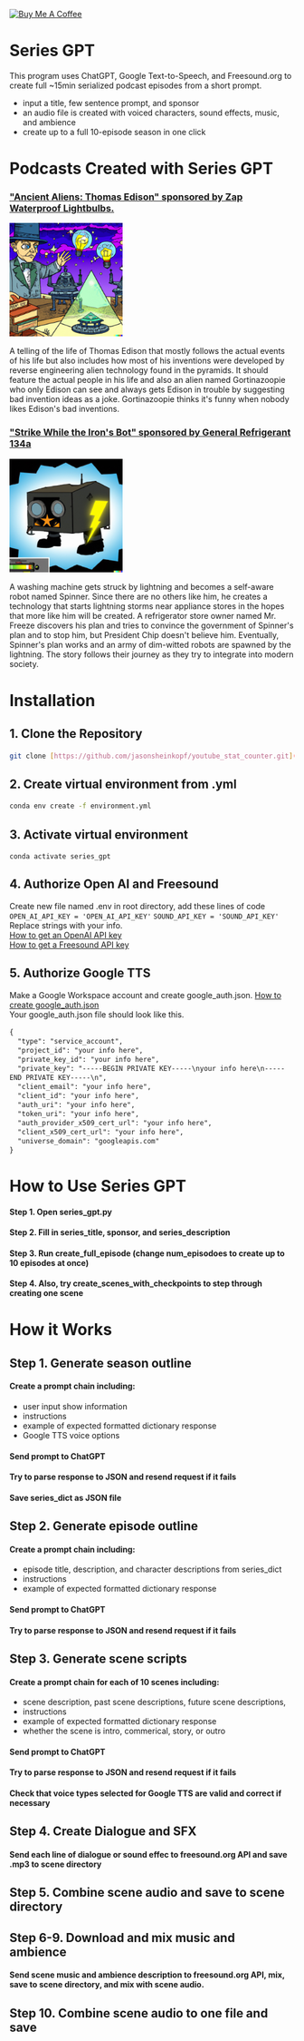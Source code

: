 <a href="https://www.buymeacoffee.com/jasonsheinkopf" target="_blank"><img src="https://cdn.buymeacoffee.com/buttons/default-orange.png" alt="Buy Me A Coffee" height="41" width="174"></a>

# Series GPT
This program uses ChatGPT, Google Text-to-Speech, and Freesound.org to create full ~15min serialized podcast episodes from a short prompt.
- input a title, few sentence prompt, and sponsor
- an audio file is created with voiced characters, sound effects, music, and ambience
- create up to a full 10-episode season in one click

# Podcasts Created with Series GPT
### ["Ancient Aliens: Thomas Edison" sponsored by Zap Waterproof Lightbulbs.](https://on.soundcloud.com/N6ULZ)

<img src="Ancient Aliens: Thomas Edison/output/Ancient Aliens Thomas Edison.jpg" width="200" height="200">    


A telling of the life of Thomas Edison that mostly follows the actual events of his life but also includes how most of his inventions were developed by reverse engineering alien technology found in the pyramids. It should feature the actual people in his life and also an alien named Gortinazoopie who only Edison can see and always gets Edison in trouble by suggesting bad invention ideas as a joke. Gortinazoopie thinks it's funny when nobody likes Edison's bad inventions.  
### ["Strike While the Iron's Bot" sponsored by General Refrigerant 134a](https://on.soundcloud.com/jZ4vx)

<img src="Strike While the Iron's Bot/output/Strike While the Iron's Bot Show Icon.jpg" width="200" height="200">  

A washing machine gets struck by lightning and becomes a self-aware robot named Spinner. Since there are no others
like him, he creates a technology that starts lightning storms near appliance stores in the hopes that more like
him will be created. A refrigerator store owner named Mr. Freeze discovers his plan and tries to convince the
government of Spinner's plan and to stop him, but President Chip doesn't believe him. Eventually, Spinner's plan
works and an army of dim-witted robots are spawned by the lightning. The story follows their journey as they try to
integrate into modern society.  

# Installation
## 1. Clone the Repository
```bash
git clone [https://github.com/jasonsheinkopf/youtube_stat_counter.git](https://github.com/jasonsheinkopf/series_gpt.git)
```
## 2. Create virtual environment from .yml
```bash
conda env create -f environment.yml
```
## 3. Activate virtual environment
```base
conda activate series_gpt
```
## 4. Authorize Open AI and Freesound
Create new file named .env in root directory, add these lines of code  
```OPEN_AI_API_KEY = 'OPEN_AI_API_KEY'``` ```SOUND_API_KEY = 'SOUND_API_KEY'```
Replace strings with your info.  
[How to get an OpenAI API key](https://platform.openai.com/account/api-keys)  
[How to get a Freesound API key](https://freesound.org/help/developers/#:~:text=In%20order%20to%20use%20the,(Freesound%20login%20is%20required))
## 5. Authorize Google TTS
Make a Google Workspace account and create google_auth.json.
[How to create google_auth.json](https://developers.google.com/workspace/guides/create-credentials)  
Your google_auth.json file should look like this.
```
{
  "type": "service_account",
  "project_id": "your info here",
  "private_key_id": "your info here",
  "private_key": "-----BEGIN PRIVATE KEY-----\nyour info here\n-----END PRIVATE KEY-----\n",
  "client_email": "your info here",
  "client_id": "your info here",
  "auth_uri": "your info here",
  "token_uri": "your info here",
  "auth_provider_x509_cert_url": "your info here",
  "client_x509_cert_url": "your info here",
  "universe_domain": "googleapis.com"
}
```

# How to Use Series GPT
#### Step 1. Open series_gpt.py
#### Step 2. Fill in series_title, sponsor, and series_description
#### Step 3. Run create_full_episode (change num_episodoes to create up to 10 episodes at once)
#### Step 4. Also, try create_scenes_with_checkpoints to step through creating one scene

# How it Works
## Step 1. Generate season outline
#### Create a prompt chain including:
- user input show information
- instructions
- example of expected formatted dictionary response
- Google TTS voice options
#### Send prompt to ChatGPT
#### Try to parse response to JSON and resend request if it fails
#### Save series_dict as JSON file

## Step 2. Generate episode outline
#### Create a prompt chain including:
- episode title, description, and character descriptions from series_dict
- instructions
- example of expected formatted dictionary response
#### Send prompt to ChatGPT
#### Try to parse response to JSON and resend request if it fails

## Step 3. Generate scene scripts
#### Create a prompt chain for each of 10 scenes including:
- scene description, past scene descriptions, future scene descriptions, 
- instructions
- example of expected formatted dictionary response
- whether the scene is intro, commerical, story, or outro
#### Send prompt to ChatGPT
#### Try to parse response to JSON and resend request if it fails
#### Check that voice types selected for Google TTS are valid and correct if necessary

## Step 4. Create Dialogue and SFX
#### Send each line of dialogue or sound effec to freesound.org API and save .mp3 to scene directory

## Step 5. Combine scene audio and save to scene directory

## Step 6-9. Download and mix music and ambience
#### Send scene music and ambience description to freesound.org API, mix, save to scene directory, and mix with scene audio.

## Step 10. Combine scene audio to one file and save
